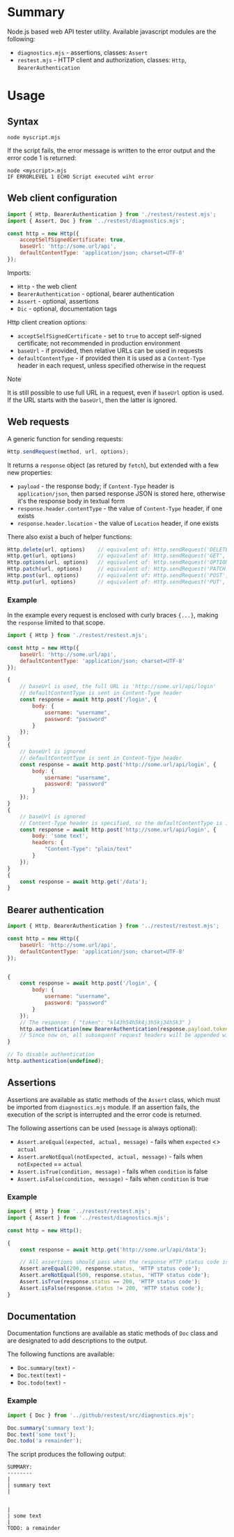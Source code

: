 # Summary

Node.js based web API tester utility. Available javascript modules are the following:
* `diagnostics.mjs` - assertions, classes: `Assert`
* `restest.mjs` - HTTP client and authorization, classes: `Http`, `BearerAuthentication`


# Usage

## Syntax

```
node myscript.mjs
```

If the script fails, the error message is written to the error output and the error code 1 is returned:
```
node <myscript>.mjs
IF ERRORLEVEL 1 ECHO Script executed wiht error
```

## Web client configuration

```javascript
import { Http, BearerAuthentication } from './restest/restest.mjs';
import { Assert, Doc } from '../restest/diagnostics.mjs';

const http = new Http({
    acceptSelfSignedCertificate: true,
    baseUrl: 'http://some.url/api',
    defaultContentType: 'application/json; charset=UTF-8'
});
```

Imports:
* `Http` - the web client
* `BearerAuthentication` - optional, bearer authentication
* `Assert` - optional, assertions
* `Dic` - optional, documentation tags

Http client creation options:
* `acceptSelfSignedCertificate` - set to `true` to accept self-signed certificate; not recommended in production environment
* `baseUrl` - if provided, then relative URLs can be used in requests
* `defaultContentType` - if provided then it is used as a `Content-Type` header in each request, unless specified otherwise in the request

> [!NOTE]
> It is still possible to use full URL in a request, even if `baseUrl` option is used. If the URL starts with the `baseUrl`, then the latter is ignored.


## Web requests

A generic function for sending requests:
```javascript
Http.sendRequest(method, url, options);
```

It returns a `response` object (as retured by `fetch`), but extended with a few new properties:
* `payload` - the response body; if `Content-Type` header is `application/json`, then parsed response JSON is stored here, otherwise it's the response body in textual form
* `response.header.contentType` - the value of `Content-Type` header, if one exists
* `response.header.location` - the value of `Location` header, if one exists

There also exist a buch of helper functions:
```javascript
Http.delete(url, options)    // equivalent of: Http.sendRequest('DELETE', url, options);
Http.get(url, options)       // equivalent of: Http.sendRequest('GET', url, options);
Http.options(url, options)   // equivalent of: Http.sendRequest('OPTIONS', url, options);
Http.patch(url, options)     // equivalent of: Http.sendRequest('PATCH', url, options);
Http.post(url, options)      // equivalent of: Http.sendRequest('POST', url, options);
Http.put(url, options)       // equivalent of: Http.sendRequest('PUT', url, options);
```

### Example

In the example every request is enclosed with curly braces `{...}`, making the `response` limited to that scope.

```javascript
import { Http } from './restest/restest.mjs';

const http = new Http({
    baseUrl: 'http://some.url/api',
    defaultContentType: 'application/json; charset=UTF-8'
});

{
    // baseUrl is used, the full URL is 'http://some.url/api/login'
    // defaultContentType is sent in Content-Type header
    const response = await http.post('/login', {
        body: {
            username: "username",
            password: "password"
        }
    });
}
{
    // baseUrl is ignored
    // defaultContentType is sent in Content-Type header
    const response = await http.post('http://some.url/api/login', {
        body: {
            username: "username",
            password: "password"
        }
    });
}
{
    // baseUrl is ignored
    // Content-Type header is specified, so the defaultContentType is ignored
    const response = await http.post('http://some.url/api/login', {
        body: 'some text',
        headers: {
            "Content-Type": "plain/text"
        }
    });
}
{
    const response = await http.get('/data');
}
```


## Bearer authentication

```javascript
import { Http, BearerAuthentication } from '../restest/restest.mjs';

const http = new Http({
    baseUrl: 'http://some.url/api',
    defaultContentType: 'application/json; charset=UTF-8'
});


{
    const response = await http.post('/login', {
        body: {
            username: "username",
            password: "password"
        }
    });
    // The response: { "token": "kl43h54h5k4j3h5kj34h5k3" }
    http.authentication(new BearerAuthentication(response.payload.token));
    // Since now on, all subsequent request headers will be appended with `Authorization: Bearer kl43h54h5k4j3h5kj34h5k3`
}

// To disable authentication
http.authentication(undefined);
```


## Assertions

Assertions are available as static methods of the `Assert` class, which must be imported from `diagnostics.mjs` module. If an assertion fails, the execution of the script is interrupted and the error code is returned.

The following assertions can be used (`message` is always optional):
* `Assert.areEqual(expected, actual, message)` - fails when `expected` <> `actual`
* `Assert.areNotEqual(notExpected, actual, message)` - fails when `notExpected` == `actual`
* `Assert.isTrue(condition, message)` - fails when `condition` is false
* `Assert.isFalse(condition, message)` - fails when `condition` is true

### Example

```javascript
import { Http } from '../restest/restest.mjs';
import { Assert } from '../restest/diagnostics.mjs';

const http = new Http();

{
    const response = await http.get('http://some.url/api/data');

    // All assertions should pass when the response HTTP status code is 200
    Assert.areEqual(200, response.status, 'HTTP status code');
    Assert.areNotEqual(500, response.status, 'HTTP status code');
    Assert.isTrue(response.status == 200, 'HTTP status code');
    Assert.isFalse(response.status != 200, 'HTTP status code');
}
```


## Documentation

Documentation functions are available as static methods of `Doc` class and are designated to add descriptions to the output.

The following functions are available:
* `Doc.summary(text)` - 
* `Doc.text(text)` -
* `Doc.todo(text)` - 

### Example

```javascript
import { Doc } from '../github/restest/src/diagnostics.mjs';

Doc.summary('summary text');
Doc.text('some text');
Doc.todo('a remainder');
```

The script produces the following output:

```
SUMMARY:
--------
|
| summary text
|


|
| some text
|
TODO: a remainder
```
